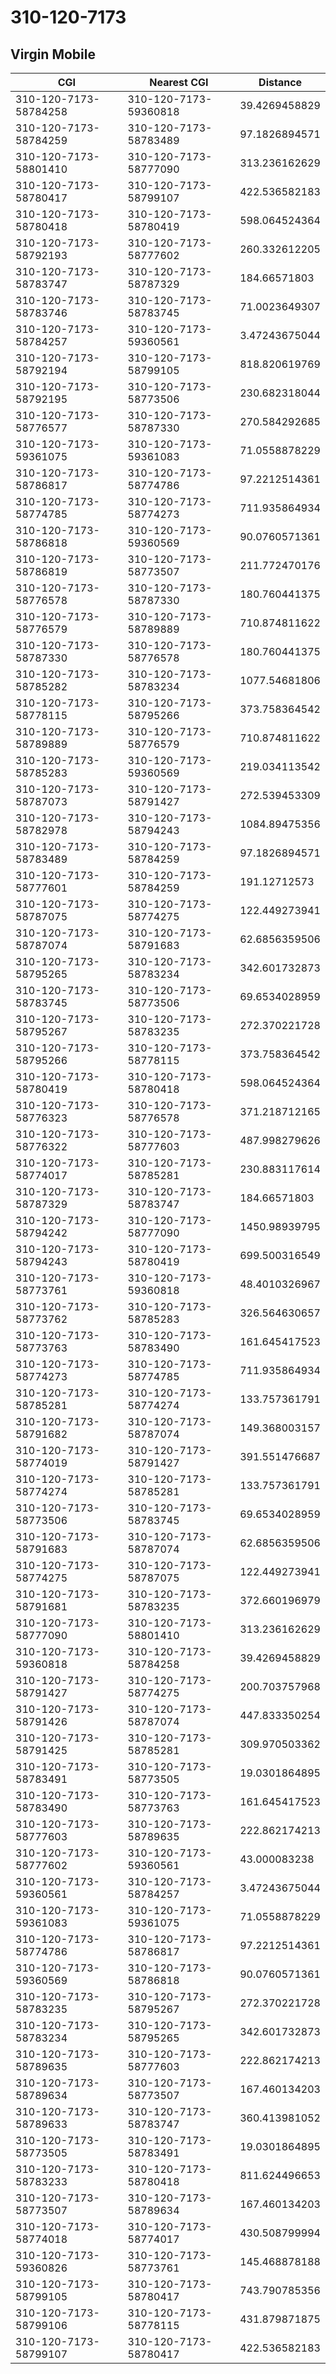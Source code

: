 # 310-120-7173
## Virgin Mobile


| CGI | Nearest CGI | Distance |
|-----|-------------|----------|
| 310-120-7173-58784258 | 310-120-7173-59360818 | 39.4269458829 |
| 310-120-7173-58784259 | 310-120-7173-58783489 | 97.1826894571 |
| 310-120-7173-58801410 | 310-120-7173-58777090 | 313.236162629 |
| 310-120-7173-58780417 | 310-120-7173-58799107 | 422.536582183 |
| 310-120-7173-58780418 | 310-120-7173-58780419 | 598.064524364 |
| 310-120-7173-58792193 | 310-120-7173-58777602 | 260.332612205 |
| 310-120-7173-58783747 | 310-120-7173-58787329 | 184.66571803 |
| 310-120-7173-58783746 | 310-120-7173-58783745 | 71.0023649307 |
| 310-120-7173-58784257 | 310-120-7173-59360561 | 3.47243675044 |
| 310-120-7173-58792194 | 310-120-7173-58799105 | 818.820619769 |
| 310-120-7173-58792195 | 310-120-7173-58773506 | 230.682318044 |
| 310-120-7173-58776577 | 310-120-7173-58787330 | 270.584292685 |
| 310-120-7173-59361075 | 310-120-7173-59361083 | 71.0558878229 |
| 310-120-7173-58786817 | 310-120-7173-58774786 | 97.2212514361 |
| 310-120-7173-58774785 | 310-120-7173-58774273 | 711.935864934 |
| 310-120-7173-58786818 | 310-120-7173-59360569 | 90.0760571361 |
| 310-120-7173-58786819 | 310-120-7173-58773507 | 211.772470176 |
| 310-120-7173-58776578 | 310-120-7173-58787330 | 180.760441375 |
| 310-120-7173-58776579 | 310-120-7173-58789889 | 710.874811622 |
| 310-120-7173-58787330 | 310-120-7173-58776578 | 180.760441375 |
| 310-120-7173-58785282 | 310-120-7173-58783234 | 1077.54681806 |
| 310-120-7173-58778115 | 310-120-7173-58795266 | 373.758364542 |
| 310-120-7173-58789889 | 310-120-7173-58776579 | 710.874811622 |
| 310-120-7173-58785283 | 310-120-7173-59360569 | 219.034113542 |
| 310-120-7173-58787073 | 310-120-7173-58791427 | 272.539453309 |
| 310-120-7173-58782978 | 310-120-7173-58794243 | 1084.89475356 |
| 310-120-7173-58783489 | 310-120-7173-58784259 | 97.1826894571 |
| 310-120-7173-58777601 | 310-120-7173-58784259 | 191.12712573 |
| 310-120-7173-58787075 | 310-120-7173-58774275 | 122.449273941 |
| 310-120-7173-58787074 | 310-120-7173-58791683 | 62.6856359506 |
| 310-120-7173-58795265 | 310-120-7173-58783234 | 342.601732873 |
| 310-120-7173-58783745 | 310-120-7173-58773506 | 69.6534028959 |
| 310-120-7173-58795267 | 310-120-7173-58783235 | 272.370221728 |
| 310-120-7173-58795266 | 310-120-7173-58778115 | 373.758364542 |
| 310-120-7173-58780419 | 310-120-7173-58780418 | 598.064524364 |
| 310-120-7173-58776323 | 310-120-7173-58776578 | 371.218712165 |
| 310-120-7173-58776322 | 310-120-7173-58777603 | 487.998279626 |
| 310-120-7173-58774017 | 310-120-7173-58785281 | 230.883117614 |
| 310-120-7173-58787329 | 310-120-7173-58783747 | 184.66571803 |
| 310-120-7173-58794242 | 310-120-7173-58777090 | 1450.98939795 |
| 310-120-7173-58794243 | 310-120-7173-58780419 | 699.500316549 |
| 310-120-7173-58773761 | 310-120-7173-59360818 | 48.4010326967 |
| 310-120-7173-58773762 | 310-120-7173-58785283 | 326.564630657 |
| 310-120-7173-58773763 | 310-120-7173-58783490 | 161.645417523 |
| 310-120-7173-58774273 | 310-120-7173-58774785 | 711.935864934 |
| 310-120-7173-58785281 | 310-120-7173-58774274 | 133.757361791 |
| 310-120-7173-58791682 | 310-120-7173-58787074 | 149.368003157 |
| 310-120-7173-58774019 | 310-120-7173-58791427 | 391.551476687 |
| 310-120-7173-58774274 | 310-120-7173-58785281 | 133.757361791 |
| 310-120-7173-58773506 | 310-120-7173-58783745 | 69.6534028959 |
| 310-120-7173-58791683 | 310-120-7173-58787074 | 62.6856359506 |
| 310-120-7173-58774275 | 310-120-7173-58787075 | 122.449273941 |
| 310-120-7173-58791681 | 310-120-7173-58783235 | 372.660196979 |
| 310-120-7173-58777090 | 310-120-7173-58801410 | 313.236162629 |
| 310-120-7173-59360818 | 310-120-7173-58784258 | 39.4269458829 |
| 310-120-7173-58791427 | 310-120-7173-58774275 | 200.703757968 |
| 310-120-7173-58791426 | 310-120-7173-58787074 | 447.833350254 |
| 310-120-7173-58791425 | 310-120-7173-58785281 | 309.970503362 |
| 310-120-7173-58783491 | 310-120-7173-58773505 | 19.0301864895 |
| 310-120-7173-58783490 | 310-120-7173-58773763 | 161.645417523 |
| 310-120-7173-58777603 | 310-120-7173-58789635 | 222.862174213 |
| 310-120-7173-58777602 | 310-120-7173-59360561 | 43.000083238 |
| 310-120-7173-59360561 | 310-120-7173-58784257 | 3.47243675044 |
| 310-120-7173-59361083 | 310-120-7173-59361075 | 71.0558878229 |
| 310-120-7173-58774786 | 310-120-7173-58786817 | 97.2212514361 |
| 310-120-7173-59360569 | 310-120-7173-58786818 | 90.0760571361 |
| 310-120-7173-58783235 | 310-120-7173-58795267 | 272.370221728 |
| 310-120-7173-58783234 | 310-120-7173-58795265 | 342.601732873 |
| 310-120-7173-58789635 | 310-120-7173-58777603 | 222.862174213 |
| 310-120-7173-58789634 | 310-120-7173-58773507 | 167.460134203 |
| 310-120-7173-58789633 | 310-120-7173-58783747 | 360.413981052 |
| 310-120-7173-58773505 | 310-120-7173-58783491 | 19.0301864895 |
| 310-120-7173-58783233 | 310-120-7173-58780418 | 811.624496653 |
| 310-120-7173-58773507 | 310-120-7173-58789634 | 167.460134203 |
| 310-120-7173-58774018 | 310-120-7173-58774017 | 430.508799994 |
| 310-120-7173-59360826 | 310-120-7173-58773761 | 145.468878188 |
| 310-120-7173-58799105 | 310-120-7173-58780417 | 743.790785356 |
| 310-120-7173-58799106 | 310-120-7173-58778115 | 431.879871875 |
| 310-120-7173-58799107 | 310-120-7173-58780417 | 422.536582183 |

